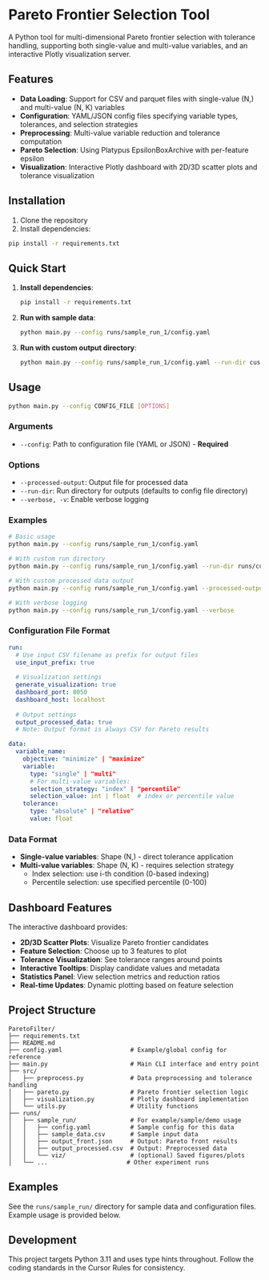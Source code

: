 # Pareto Frontier Selection Tool

A Python tool for multi-dimensional Pareto frontier selection with tolerance handling, supporting both single-value and multi-value variables, and an interactive Plotly visualization server.

## Features

- **Data Loading**: Support for CSV and parquet files with single-value (N,) and multi-value (N, K) variables
- **Configuration**: YAML/JSON config files specifying variable types, tolerances, and selection strategies
- **Preprocessing**: Multi-value variable reduction and tolerance computation
- **Pareto Selection**: Using Platypus EpsilonBoxArchive with per-feature epsilon
- **Visualization**: Interactive Plotly dashboard with 2D/3D scatter plots and tolerance visualization

## Installation

1. Clone the repository
2. Install dependencies:
```bash
pip install -r requirements.txt
```

## Quick Start

1. **Install dependencies**:
   ```bash
   pip install -r requirements.txt
   ```

2. **Run with sample data**:
   ```bash
   python main.py --config runs/sample_run_1/config.yaml
   ```

3. **Run with custom output directory**:
   ```bash
   python main.py --config runs/sample_run_1/config.yaml --run-dir custom_output_dir
   ```

## Usage

```bash
python main.py --config CONFIG_FILE [OPTIONS]
```

### Arguments

- `--config`: Path to configuration file (YAML or JSON) - **Required**

### Options

- `--processed-output`: Output file for processed data
- `--run-dir`: Run directory for outputs (defaults to config file directory)
- `--verbose, -v`: Enable verbose logging

### Examples

```bash
# Basic usage
python main.py --config runs/sample_run_1/config.yaml

# With custom run directory
python main.py --config runs/sample_run_1/config.yaml --run-dir runs/custom_run

# With custom processed data output
python main.py --config runs/sample_run_1/config.yaml --processed-output my_processed.csv

# With verbose logging
python main.py --config runs/sample_run_1/config.yaml --verbose
```

### Configuration File Format

```yaml
run:
  # Use input CSV filename as prefix for output files
  use_input_prefix: true
  
  # Visualization settings
  generate_visualization: true
  dashboard_port: 8050
  dashboard_host: localhost
  
  # Output settings
  output_processed_data: true
  # Note: Output format is always CSV for Pareto results

data:
  variable_name:
    objective: "minimize" | "maximize"
    variable:
      type: "single" | "multi"
      # For multi-value variables:
      selection_strategy: "index" | "percentile"
      selection_value: int | float  # index or percentile value
    tolerance:
      type: "absolute" | "relative"
      value: float
```

### Data Format

- **Single-value variables**: Shape (N,) - direct tolerance application
- **Multi-value variables**: Shape (N, K) - requires selection strategy
  - Index selection: use i-th condition (0-based indexing)
  - Percentile selection: use specified percentile (0-100)

## Dashboard Features

The interactive dashboard provides:
- **2D/3D Scatter Plots**: Visualize Pareto frontier candidates
- **Feature Selection**: Choose up to 3 features to plot
- **Tolerance Visualization**: See tolerance ranges around points
- **Interactive Tooltips**: Display candidate values and metadata
- **Statistics Panel**: View selection metrics and reduction ratios
- **Real-time Updates**: Dynamic plotting based on feature selection

## Project Structure

```
ParetoFilter/
├── requirements.txt
├── README.md
├── config.yaml                   # Example/global config for reference
├── main.py                       # Main CLI interface and entry point
├── src/
│   ├── preprocess.py             # Data preprocessing and tolerance handling
│   ├── pareto.py                 # Pareto frontier selection logic
│   ├── visualization.py          # Plotly dashboard implementation
│   └── utils.py                  # Utility functions
├── runs/
│   ├── sample_run/               # For example/sample/demo usage
│   │   ├── config.yaml           # Sample config for this data
│   │   ├── sample_data.csv       # Sample input data
│   │   ├── output_front.json     # Output: Pareto front results
│   │   ├── output_processed.csv  # Output: Preprocessed data
│   │   └── viz/                  # (optional) Saved figures/plots
│   └── ...                      # Other experiment runs
```

## Examples

See the `runs/sample_run/` directory for sample data and configuration files. Example usage is provided below.

## Development

This project targets Python 3.11 and uses type hints throughout. Follow the coding standards in the Cursor Rules for consistency. 